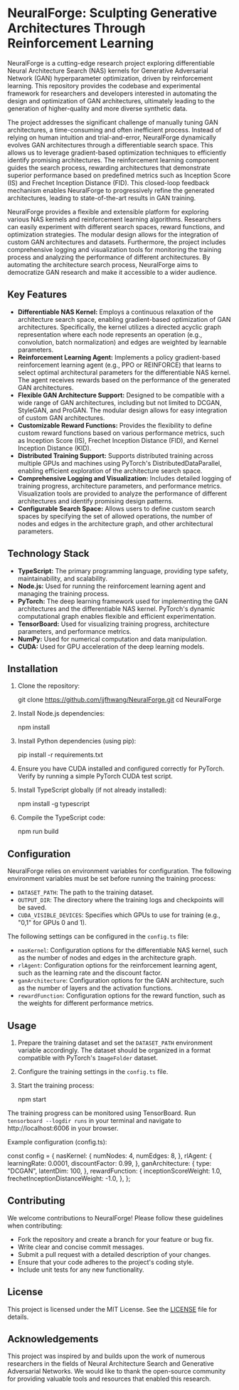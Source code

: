 # NeuralForge: Sculpting Generative Architectures Through Reinforcement Learning

NeuralForge is a cutting-edge research project exploring differentiable Neural Architecture Search (NAS) kernels for Generative Adversarial Network (GAN) hyperparameter optimization, driven by reinforcement learning. This repository provides the codebase and experimental framework for researchers and developers interested in automating the design and optimization of GAN architectures, ultimately leading to the generation of higher-quality and more diverse synthetic data.

The project addresses the significant challenge of manually tuning GAN architectures, a time-consuming and often inefficient process. Instead of relying on human intuition and trial-and-error, NeuralForge dynamically evolves GAN architectures through a differentiable search space. This allows us to leverage gradient-based optimization techniques to efficiently identify promising architectures. The reinforcement learning component guides the search process, rewarding architectures that demonstrate superior performance based on predefined metrics such as Inception Score (IS) and Frechet Inception Distance (FID). This closed-loop feedback mechanism enables NeuralForge to progressively refine the generated architectures, leading to state-of-the-art results in GAN training.

NeuralForge provides a flexible and extensible platform for exploring various NAS kernels and reinforcement learning algorithms. Researchers can easily experiment with different search spaces, reward functions, and optimization strategies. The modular design allows for the integration of custom GAN architectures and datasets. Furthermore, the project includes comprehensive logging and visualization tools for monitoring the training process and analyzing the performance of different architectures. By automating the architecture search process, NeuralForge aims to democratize GAN research and make it accessible to a wider audience.

## Key Features

*   **Differentiable NAS Kernel:** Employs a continuous relaxation of the architecture search space, enabling gradient-based optimization of GAN architectures. Specifically, the kernel utilizes a directed acyclic graph representation where each node represents an operation (e.g., convolution, batch normalization) and edges are weighted by learnable parameters.
*   **Reinforcement Learning Agent:** Implements a policy gradient-based reinforcement learning agent (e.g., PPO or REINFORCE) that learns to select optimal architectural parameters for the differentiable NAS kernel. The agent receives rewards based on the performance of the generated GAN architectures.
*   **Flexible GAN Architecture Support:** Designed to be compatible with a wide range of GAN architectures, including but not limited to DCGAN, StyleGAN, and ProGAN. The modular design allows for easy integration of custom GAN architectures.
*   **Customizable Reward Functions:** Provides the flexibility to define custom reward functions based on various performance metrics, such as Inception Score (IS), Frechet Inception Distance (FID), and Kernel Inception Distance (KID).
*   **Distributed Training Support:** Supports distributed training across multiple GPUs and machines using PyTorch's DistributedDataParallel, enabling efficient exploration of the architecture search space.
*   **Comprehensive Logging and Visualization:** Includes detailed logging of training progress, architecture parameters, and performance metrics. Visualization tools are provided to analyze the performance of different architectures and identify promising design patterns.
*   **Configurable Search Space:** Allows users to define custom search spaces by specifying the set of allowed operations, the number of nodes and edges in the architecture graph, and other architectural parameters.

## Technology Stack

*   **TypeScript:** The primary programming language, providing type safety, maintainability, and scalability.
*   **Node.js:** Used for running the reinforcement learning agent and managing the training process.
*   **PyTorch:** The deep learning framework used for implementing the GAN architectures and the differentiable NAS kernel. PyTorch's dynamic computational graph enables flexible and efficient experimentation.
*   **TensorBoard:** Used for visualizing training progress, architecture parameters, and performance metrics.
*   **NumPy:** Used for numerical computation and data manipulation.
*   **CUDA:** Used for GPU acceleration of the deep learning models.

## Installation

1.  Clone the repository:

    git clone https://github.com/jjfhwang/NeuralForge.git
    cd NeuralForge

2.  Install Node.js dependencies:

    npm install

3.  Install Python dependencies (using pip):

    pip install -r requirements.txt

4.  Ensure you have CUDA installed and configured correctly for PyTorch. Verify by running a simple PyTorch CUDA test script.

5.  Install TypeScript globally (if not already installed):

    npm install -g typescript

6.  Compile the TypeScript code:

    npm run build

## Configuration

NeuralForge relies on environment variables for configuration. The following environment variables must be set before running the training process:

*   `DATASET_PATH`: The path to the training dataset.
*   `OUTPUT_DIR`: The directory where the training logs and checkpoints will be saved.
*   `CUDA_VISIBLE_DEVICES`: Specifies which GPUs to use for training (e.g., "0,1" for GPUs 0 and 1).

The following settings can be configured in the `config.ts` file:

*   `nasKernel`: Configuration options for the differentiable NAS kernel, such as the number of nodes and edges in the architecture graph.
*   `rlAgent`: Configuration options for the reinforcement learning agent, such as the learning rate and the discount factor.
*   `ganArchitecture`: Configuration options for the GAN architecture, such as the number of layers and the activation functions.
*   `rewardFunction`: Configuration options for the reward function, such as the weights for different performance metrics.

## Usage

1.  Prepare the training dataset and set the `DATASET_PATH` environment variable accordingly. The dataset should be organized in a format compatible with PyTorch's `ImageFolder` dataset.

2.  Configure the training settings in the `config.ts` file.

3.  Start the training process:

    npm start

The training progress can be monitored using TensorBoard. Run `tensorboard --logdir runs` in your terminal and navigate to http://localhost:6006 in your browser.

Example configuration (config.ts):

  const config = {
    nasKernel: {
      numNodes: 4,
      numEdges: 8,
    },
    rlAgent: {
      learningRate: 0.0001,
      discountFactor: 0.99,
    },
    ganArchitecture: {
      type: "DCGAN",
      latentDim: 100,
    },
    rewardFunction: {
      inceptionScoreWeight: 1.0,
      frechetInceptionDistanceWeight: -1.0,
    },
  };

## Contributing

We welcome contributions to NeuralForge! Please follow these guidelines when contributing:

*   Fork the repository and create a branch for your feature or bug fix.
*   Write clear and concise commit messages.
*   Submit a pull request with a detailed description of your changes.
*   Ensure that your code adheres to the project's coding style.
*   Include unit tests for any new functionality.

## License

This project is licensed under the MIT License. See the [LICENSE](https://github.com/jjfhwang/NeuralForge/blob/main/LICENSE) file for details.

## Acknowledgements

This project was inspired by and builds upon the work of numerous researchers in the fields of Neural Architecture Search and Generative Adversarial Networks. We would like to thank the open-source community for providing valuable tools and resources that enabled this research.